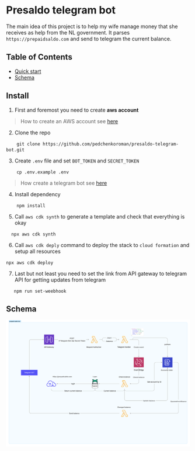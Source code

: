# Presaldo telegram bot

The main idea of this project is to help my wife manage money that she receives as help from the NL government. It parses
`https://prepaidsaldo.com` and send to telegram the current balance.

## Table of Contents

- [Quick start](#install)
- [Schema](#schema)


## Install
1. First and foremost you need to create **aws account**
> How to create an AWS account see [here](https://aws.amazon.com/ru/premiumsupport/knowledge-center/create-and-activate-aws-account/)
2. Clone the repo 
```shell
    git clone https://github.com/pedchenkoroman/presaldo-telegram-bot.git
```
3. Create `.env` file and set `BOT_TOKEN` and `SECRET_TOKEN`
```shell
    cp .env.example .env
```
> How create a telegram bot see [here](https://core.telegram.org/bots/api)

4. Install dependency
```shell
    npm install
```
5. Call `aws cdk synth` to generate a template and check that everything is okay 
```shell
  npx aws cdk synth
```
6. Call `aws cdk deply` command to deploy the stack to `cloud formation` and setup all resources
```shell
npx aws cdk deploy
```
7. Last but not least you need to set the link from API gateway to telegram API for getting updates from telegram
```shell
   npm run set-weebhook
```

## Schema
<img src="schema.png" alt="architecture schema">
